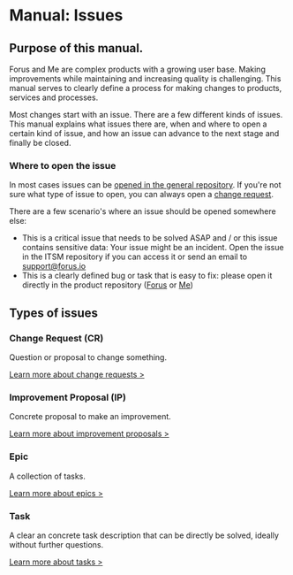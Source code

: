 # Manual: Issues

## Purpose of this manual.

Forus and Me are complex products with a growing user base. Making improvements while maintaining and increasing quality is challenging. This manual serves to clearly define a process for making changes to products, services and processes.

Most changes start with an issue. There are a few different kinds of issues. This manual explains what issues there are, when and where to open a certain kind of issue, and how an issue can advance to the next stage and finally be closed.

### Where to open the issue
In most cases issues can be [opened in the general repository](https://github.com/teamforus/general/issues/new/choose). If you're not sure what type of issue to open, you can always open a [change request](https://github.com/teamforus/general/blob/develop/manuals/development/issue-change-request.md).

There are a few scenario's where an issue should be opened somewhere else:

- This is a critical issue that needs to be solved ASAP and / or this issue contains sensitive data: Your issue might be an incident. Open the issue in the ITSM repository if you can access it or send an email to support@forus.io
- This is a clearly defined bug or task that is easy to fix: please open it directly in the product repository ([Forus](https://github.com/teamforus/forus/issues) or [Me](https://github.com/teamforus/me/issues))

## Types of issues

### Change Request (CR)
Question or proposal to change something.

[Learn more about change requests >](https://github.com/teamforus/general/blob/develop/manuals/development/issue-change-request.md)

### Improvement Proposal (IP)
Concrete proposal to make an improvement.

[Learn more about improvement proposals >](https://github.com/teamforus/general/blob/develop/manuals/development/issue-improvement-proposal.md)

### Epic
A collection of tasks.

[Learn more about epics >]()

### Task
A clear an concrete task description that can be directly be solved, ideally without further questions.

[Learn more about tasks >]()


